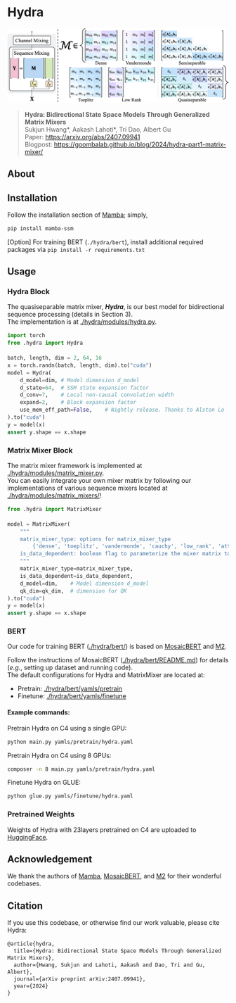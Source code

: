# Hydra

![Hydra](assets/matrix_mixer.png "Matrix Mixer")
> **Hydra: Bidirectional State Space Models Through Generalized Matrix Mixers**\
> Sukjun Hwang*, Aakash Lahoti*, Tri Dao, Albert Gu\
> Paper: https://arxiv.org/abs/2407.09941 \
> Blogpost: https://goombalab.github.io/blog/2024/hydra-part1-matrix-mixer/

## About

## Installation
Follow the installation section of [Mamba](https://github.com/state-spaces/mamba); simply,
```bash
pip install mamba-ssm
```

[Option] For training BERT (`./hydra/bert`), install additional required packages via `pip install -r requirements.txt`

## Usage

### Hydra Block

The quasiseparable matrix mixer, ***Hydra***, is our best model for bidirectional sequence processing (details in Section 3).\
The implementation is at [./hydra/modules/hydra.py](./hydra/modules/hydra.py).

```python
import torch
from .hydra import Hydra

batch, length, dim = 2, 64, 16
x = torch.randn(batch, length, dim).to("cuda")
model = Hydra(
    d_model=dim, # Model dimension d_model
    d_state=64,  # SSM state expansion factor
    d_conv=7,    # Local non-causal convolution width
    expand=2,    # Block expansion factor
    use_mem_eff_path=False,    # Nightly release. Thanks to Alston Lo
).to("cuda")
y = model(x)
assert y.shape == x.shape
```

### Matrix Mixer Block

The matrix mixer framework is implemented at [./hydra/modules/matrix_mixer.py](./hydra/modules/matrix_mixer.py).\
You can easily integrate your own mixer matrix by following our implementations of various sequence mixers located at [./hydra/modules/matrix_mixers/](./hydra/modules/matrix_mixers/)!

```python
from .hydra import MatrixMixer

model = MatrixMixer(
    """
    matrix_mixer_type: options for matrix_mixer_type
        {'dense', 'toeplitz', 'vandermonde', 'cauchy', 'low_rank', 'attention', 'quasiseparable'}
    is_data_dependent: boolean flag to parameterize the mixer matrix to SAM
    """
    matrix_mixer_type=matrix_mixer_type,
    is_data_dependent=is_data_dependent,
    d_model=dim,    # Model dimension d_model
    qk_dim=qk_dim,  # dimension for QK
).to("cuda")
y = model(x)
assert y.shape == x.shape
```

### BERT

Our code for training BERT ([./hydra/bert/](./hydra/bert/)) is based on [MosaicBERT](https://github.com/mosaicml/examples/tree/main/examples/benchmarks/bert) and [M2](https://github.com/HazyResearch/m2).

Follow the instructions of MosaicBERT ([./hydra/bert/README.md](./hydra/bert/README.md)) for details (*e.g.*, setting up dataset and running code). \
The default configurations for Hydra and MatrixMixer are located at:
- Pretrain: [./hydra/bert/yamls/pretrain](./hydra/bert/yamls/pretrain)
- Finetune: [./hydra/bert/yamls/finetune](./hydra/bert/yamls/finetune)

#### Example commands:
Pretrain Hydra on C4 using a single GPU:
```bash
python main.py yamls/pretrain/hydra.yaml
```
Pretrain Hydra on C4 using 8 GPUs:
```bash
composer -n 8 main.py yamls/pretrain/hydra.yaml
```
Finetune Hydra on GLUE:
```bash
python glue.py yamls/finetune/hydra.yaml
```

### Pretrained Weights
Weights of Hydra with 23layers pretrained on C4 are uploaded to [HuggingFace](https://huggingface.co/goombalab/hydra).

## Acknowledgement
We thank the authors of [Mamba](https://github.com/state-spaces/mamba), [MosaicBERT](https://github.com/mosaicml/examples/tree/main/examples/benchmarks/bert), and [M2](https://github.com/HazyResearch/m2) for their wonderful codebases.

## Citation
If you use this codebase, or otherwise find our work valuable, please cite Hydra:
```
@article{hydra,
  title={Hydra: Bidirectional State Space Models Through Generalized Matrix Mixers},
  author={Hwang, Sukjun and Lahoti, Aakash and Dao, Tri and Gu, Albert},
  journal={arXiv preprint arXiv:2407.09941},
  year={2024}
}
```
